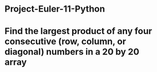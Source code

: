 # Project-Euler-11-Python
# Find the largest product of any four consecutive (row, column, or diagonal) numbers in a 20 by 20 array

